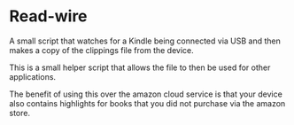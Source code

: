 # Read-wire

A small script that watches for a Kindle being connected via USB and then makes a copy of the clippings file from the device.

This is a small helper script that allows the file to then be used for other applications. 

The benefit of using this over the amazon cloud service is that your device also contains highlights for books that you did not purchase via the amazon store. 
